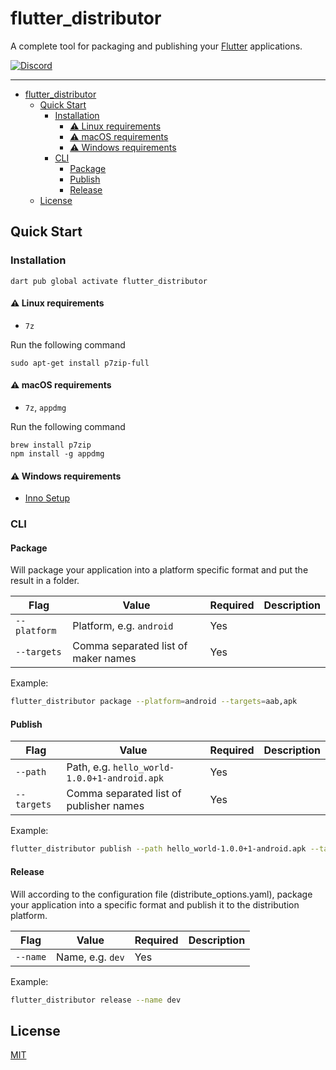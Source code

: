 # flutter_distributor

<!-- [![pub version][pub-image]][pub-url]

[pub-image]: https://img.shields.io/pub/v/flutter_distributor.svg
[pub-url]: https://pub.dev/packages/flutter_distributor -->

A complete tool for packaging and publishing your [Flutter](https://flutter.dev) applications.

[![Discord](https://img.shields.io/badge/discord-%237289DA.svg?style=for-the-badge&logo=discord&logoColor=white)](https://discord.gg/zPa6EZ2jqb)

---

<!-- START doctoc generated TOC please keep comment here to allow auto update -->
<!-- DON'T EDIT THIS SECTION, INSTEAD RE-RUN doctoc TO UPDATE -->

- [flutter_distributor](#flutter_distributor)
  - [Quick Start](#quick-start)
    - [Installation](#installation)
      - [⚠️ Linux requirements](#️-linux-requirements)
      - [⚠️ macOS requirements](#️-macos-requirements)
      - [⚠️ Windows requirements](#️-windows-requirements)
    - [CLI](#cli)
      - [Package](#package)
      - [Publish](#publish)
      - [Release](#release)
  - [License](#license)

<!-- END doctoc generated TOC please keep comment here to allow auto update -->

## Quick Start

### Installation

```
dart pub global activate flutter_distributor
```

#### ⚠️ Linux requirements

- `7z`

Run the following command

```
sudo apt-get install p7zip-full
```


#### ⚠️ macOS requirements

- `7z`, `appdmg`

Run the following command

```
brew install p7zip
npm install -g appdmg
```

#### ⚠️ Windows requirements

- [Inno Setup](https://jrsoftware.org/isinfo.php)

### CLI

#### Package

Will package your application into a platform specific format and put the result in a folder.

| Flag         | Value                               | Required | Description |
| ------------ | ----------------------------------- | -------- | ----------- |
| `--platform` | Platform, e.g. `android`            | Yes      |             |
| `--targets`  | Comma separated list of maker names | Yes      |             |

Example:

```bash
flutter_distributor package --platform=android --targets=aab,apk
```

#### Publish

| Flag        | Value                                        | Required | Description |
| ----------- | -------------------------------------------- | -------- | ----------- |
| `--path`    | Path, e.g. `hello_world-1.0.0+1-android.apk` | Yes      |             |
| `--targets` | Comma separated list of publisher names      | Yes      |             |

Example:

```bash
flutter_distributor publish --path hello_world-1.0.0+1-android.apk --targets fir,pgyer
```

#### Release

Will according to the configuration file (distribute_options.yaml), package your application into a specific format and publish it to the distribution platform.

| Flag     | Value            | Required | Description |
| -------- | ---------------- | -------- | ----------- |
| `--name` | Name, e.g. `dev` | Yes      |             |

Example:

```bash
flutter_distributor release --name dev
```

## License

[MIT](./LICENSE)
